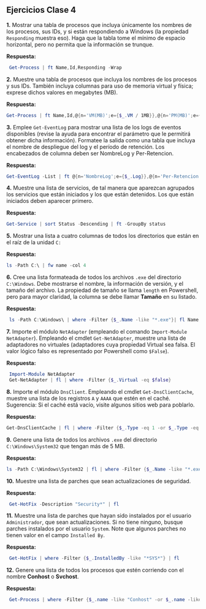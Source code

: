 Ejercicios Clase 4 
-------------------

**1.** Mostrar una tabla de procesos que incluya únicamente los nombres de los
   procesos, sus IDs, y si están respondiendo a Windows (la propiedad
   ``Responding`` muestra eso). Haga que la tabla tome el mínimo de espacio
   horizontal, pero no permita que la información se trunque.

**Respuesta:**

```powershell
 Get-Process | ft Name,Id,Responding -Wrap
```


**2.**  Muestre una tabla de procesos que incluya los nombres de los procesos y sus
   IDs. También incluya columnas para uso de memoria virtual y física;
   exprese dichos valores en megabytes (MB).

**Respuesta:**

```powershell
Get-Process | ft Name,Id,@{n='VM(MB)';e={$_.VM / 1MB}},@{n='PM(MB)';e={$_.PM / 1MB}}
```

**3.**  Emplee ``Get-EventLog`` para mostrar una lista de los logs de eventos
   disponibles (revise la ayuda para encontrar el parámetro que le permitirá
   obtener dicha información). Formatee la salida como una tabla que incluya
   el nombre de despliegue del log y el período de retención. Los encabezados
   de columna deben ser NombreLog y Per-Retencion.

**Respuesta:**

```powershell
Get-EventLog -List | ft @{n='NombreLog';e={$_.Log}},@{n='Per-Retencion';e={$_.minimumRetentionDays}}
```

**4.** Muestre una lista de servicios, de tal manera que aparezcan agrupados los
   servicios que están iniciados y los que están detenidos. Los que están
   iniciados deben aparecer primero.

**Respuesta:**

```powershell
Get-Service | sort Status -Descending | ft -GroupBy status
```

**5.** Mostrar una lista a cuatro columnas de todos los directorios que están en
   el raíz de la unidad ``C:``

**Respuesta:**

```powershell
ls -Path C:\ | fw name -col 4
```

**6.** Cree una lista formateada de todos los archivos ``.exe`` del directorio
   ``C:\Windows``. Debe mostrarse el nombre, la información de versión, y el
   tamaño del archivo. La propiedad de tamaño se llama ``length`` en Powershell,
   pero para mayor claridad, la columna se debe llamar **Tamaño** en su listado.

**Respuesta:**

```powershell
 ls -Path C:\Windows\ | where -Filter {$_.Name -like "*.exe"}| fl Name,VersionInfo,@{n='Tamaño';e={$_.'length'}}
```

**7.** Importe el módulo ``NetAdapter`` (empleando el comando ``Import-Module
   NetAdapter``).
   Empleando el cmdlet ``Get-NetAdapter``, muestre una lista de adaptadores no
   virtuales (adaptadores cuya propiedad Virtual sea falsa. El valor lógico
   falso es representado por Powershell como ``$False``).

**Respuesta:**

```powershell
 Import-Module NetAdapter
 Get-NetAdapter | fl | where -Filter {$_.Virtual -eq $false}
```

**8.** Importe el módulo ``DnsClient``. Empleando el cmdlet ``Get-DnsClientCache``,
   muestre una lista de los registros ``A`` y ``AAAA`` que estén en el caché.
   Sugerencia: Si el caché está vacío, visite algunos sitios web para poblarlo.

**Respuesta:**

```powershell
Get-DnsClientCache | fl | where -Filter {$_.Type -eq 1 -or $_.Type -eq 28} 
```

**9.**  Genere una lista de todos los archivos ``.exe`` del directorio
   ``C:\Windows\System32`` que tengan más de 5 MB.

**Respuesta:**

```powershell
ls -Path C:\Windows\System32 | fl | where -Filter {$_.Name -like "*.exe"} | where -Filter {$_.Length -ge 5MB}
```

**10.** Muestre una lista de parches que sean actualizaciones de seguridad.

**Respuesta:**

```powershell
 Get-HotFix -Description "Security*" | fl 
```

**11.**  Muestre una lista de parches que hayan sido instalados por el
    usuario ``Administrador``, que sean actualizaciones. Si no tiene ninguno,
    busque parches instalados por el usuario ``System``. Note que algunos parches
    no tienen valor en el campo ``Installed By``.

**Respuesta:**

```powershell
 Get-HotFix | where -Filter {$_.InstalledBy -like "*SYS*"} | fl 
```

**12.** Genere una lista de todos los procesos que estén corriendo con el nombre
    **Conhost** o **Svchost**.

**Respuesta:**

```powershell
 Get-Process | where -Filter {$_.name -like "Conhost" -or $_.name -like "Svchost" } 
```
